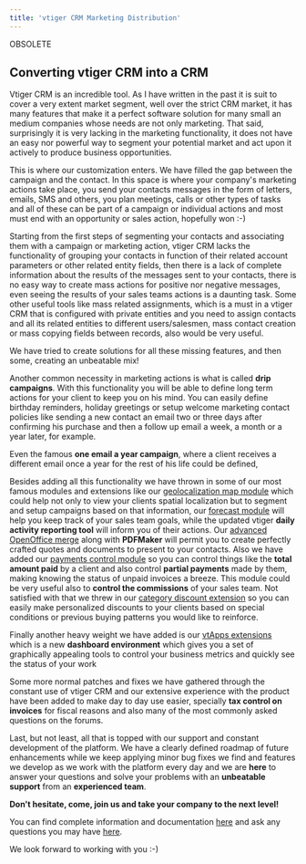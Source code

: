 ```yaml
---
title: 'vtiger CRM Marketing Distribution'
---
```


<div class="alert-danger">OBSOLETE</div>

Converting vtiger CRM into a CRM
--------------------------------

Vtiger CRM is an incredible tool. As I have written in the past it is
suit to cover a very extent market segment, well over the strict CRM
market, it has many features that make it a perfect software solution
for many small an medium companies whose needs are not only marketing.
That said, surprisingly it is very lacking in the marketing
functionality, it does not have an easy nor powerful way to segment your
potential market and act upon it actively to produce business
opportunities.

This is where our customization enters. We have filled the gap between
the campaign and the contact. In this space is where your company's
marketing actions take place, you send your contacts messages in the
form of letters, emails, SMS and others, you plan meetings, calls or
other types of tasks and all of these can be part of a campaign or
individual actions and most must end with an opportunity or sales
action, hopefully won :-)

Starting from the first steps of segmenting your contacts and
associating them with a campaign or marketing action, vtiger CRM lacks
the functionality of grouping your contacts in function of their related
account parameters or other related entity fields, then there is a lack
of complete information about the results of the messages sent to your
contacts, there is no easy way to create mass actions for positive nor
negative messages, even seeing the results of your sales teams actions
is a daunting task. Some other useful tools like mass related
assignments, which is a must in a vtiger CRM that is configured with
private entities and you need to assign contacts and all its related
entities to different users/salesmen, mass contact creation or mass
copying fields between records, also would be very useful.

We have tried to create solutions for all these missing features, and
then some, creating an unbeatable mix!

Another common necessity in marketing actions is what is called **drip campaigns**. With this functionality you will be able to define long
term actions for your client to keep you on his mind. You can easily
define birthday reminders, holiday greetings or setup welcome marketing
contact policies like sending a new contact an email two or three days
after confirming his purchase and then a follow up email a week, a month
or a year later, for example.

Even the famous **one email a year campaign**, where a client receives a
different email once a year for the rest of his life could be defined,

Besides adding all this functionality we have thrown in some of our most
famous modules and extensions like our [geolocalization map module](/en/mapenhancements) which could help not only to view your
clients spatial localization but to segment and setup campaigns based on
that information, our [forecast module](/en/vtigerforecast) will help
you keep track of your sales team goals, while the updated vtiger
**daily activity reporting tool** will inform you of their actions. Our
[advanced OpenOffice merge](/en/vtgendoc) along with **PDFMaker** will
permit you to create perfectly crafted quotes and documents to present
to your contacts. Also we have added our [payments control module](/en/paymentmodule) so you can control things like the **total
amount paid** by a client and also control **partial payments** made by
them, making knowing the status of unpaid invoices a breeze. This module
could be very useful also to **control the commissions** of your sales
team. Not satisfied with that we threw in our [category discount
extension](/en/vtigerdtoproductline) so you can easily make personalized
discounts to your clients based on special conditions or previous buying
patterns you would like to reinforce.

Finally another heavy weight we have added is our [vtApps
extensions](/en/vtapps) which is a new **dashboard environment** which
gives you a set of graphically appealing tools to control your business
metrics and quickly see the status of your work

Some more normal patches and fixes we have gathered through the constant
use of vtiger CRM and our extensive experience with the product have
been added to make day to day use easier, specially **tax control on
invoices** for fiscal reasons and also many of the most commonly asked
questions on the forums.

Last, but not least, all that is topped with our support and constant
development of the platform. We have a clearly defined roadmap of future
enhancements while we keep applying minor bug fixes we find and features
we develop as we work with the platform every day and we are **here** to
answer your questions and solve your problems with an **unbeatable
support** from an **experienced team**.

**Don't hesitate, come, join us and take your company to the next level!**

You can find complete information and documentation
[here](/en/vtmarketing) and ask any questions you may have
[here](/en/contact).

We look forward to working with you :-)
